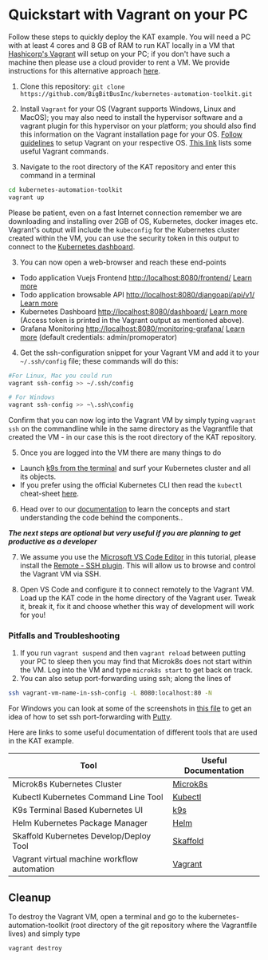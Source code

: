 # Quickstart with Vagrant on your PC

Follow these steps to quickly deploy the KAT example. You will need a PC with at least 4 cores and 8 GB of RAM  to run KAT locally in a VM that [Hashicorp's Vagrant](https://www.vagrantup.com/downloads) will setup on your PC; if you don't have such a machine then please  use a cloud provider to rent a VM. We provide instructions for this alternative approach [here](./cloudvm.md).

1. Clone this repository: `git clone https://github.com/BigBitBusInc/kubernetes-automation-toolkit.git`

2. Install `Vagrant` for your OS (Vagrant supports Windows, Linux and MacOS); you may also need to install the hypervisor software and a vagrant plugin for this hypervisor on your platform; you should also find this information on the Vagrant installation page for your OS. [Follow guidelines](../documentation/vagrant-setup.md) to setup Vagrant on your respective OS. [This link](https://gist.github.com/wpscholar/a49594e2e2b918f4d0c4) lists some useful Vagrant commands.

3. Navigate to the root directory of the KAT repository and enter this command in a terminal
```bash
cd kubernetes-automation-toolkit
vagrant up
```

Please be patient, even on a fast Internet connection remember we are downloading and installing over 2GB of OS, Kubernetes, docker images etc. Vagrant's output will include the `kubeconfig` for the Kubernetes cluster created within the VM, you can use the security token in this output to connect to the [Kubernetes dashboard](../k8s-common-code/k8sdashboard/).

3.   You can now open a web-browser and reach these end-points
  - Todo application Vuejs Frontend [http://localhost:8080/frontend/](http://localhost:8080/frontend/) [Learn more](../code/app-code/frontend/todo-vuejs/)
  - Todo application browsable API [http://localhost:8080/djangoapi/api/v1/](http://localhost:8080/djangoapi/api/v1) [Learn more](../code/app-code/api/todo-python-django/)
  - Kubernetes Dashboard [http://localhost:8080/dashboard/](http://localhost:8080/dashboard/) [Learn more](../code/k8s-common-code/k8sdashboard/) (Access token is printed in the Vagrant output as mentioned above).
  - Grafana Monitoring [http://localhost:8080/monitoring-grafana/](http://localhost:8080/monitoring-grafana/) [Learn more](../code/k8s-common-code/monitoring/) (default credentials: admin/promoperator)


4. Get the ssh-configuration snippet for your Vagrant VM and add it to your `~/.ssh/config` file; these commands will do this:
```bash
#For Linux, Mac you could run
vagrant ssh-config >> ~/.ssh/config

# For Windows
vagrant ssh-config >> ~\.ssh\config
```
Confirm that you can now log into the Vagrant VM by simply typing `vagrant ssh` on the commandline while in the same directory as the Vagrantfile that created the VM - in our case this is the root directory of the KAT repository.

5. Once you are logged into the VM there are many things to do
  - Launch [k9s from the terminal](https://k9scli.io/) and surf your Kubernetes cluster and all its objects.
  - If you prefer using the official Kubernetes CLI  then  read the `kubectl` cheat-sheet [here](https://kubernetes.io/docs/reference/kubectl/cheatsheet/).

6. Head over to our [documentation](./README.md) to learn the concepts and start understanding the code behind the components..


***The next steps are optional but very useful if you are planning to get productive as a developer***

7.  We assume you use the [Microsoft VS Code Editor](https://code.visualstudio.com/Download) in this tutorial, please install the [Remote - SSH plugin](https://code.visualstudio.com/docs/remote/ssh). This will allow us to browse and control the Vagrant VM via SSH.

8. Open VS Code and configure it to connect remotely to the Vagrant VM. Load up the KAT code in the home directory of the Vagrant user. Tweak it, break it, fix it and choose whether this way of development will work for you!

### Pitfalls and Troubleshooting
  1. If you run `vagrant suspend` and then `vagrant reload` between putting your PC to sleep then you may find that Microk8s does not start within the VM. Log into the VM and type `microk8s start` to get back on track.
  2. You can also setup port-forwarding using ssh; along the lines of 
   ```bash
   ssh vagrant-vm-name-in-ssh-config -L 8080:localhost:80 -N
   ```
   
   For Windows you can look at some of the screenshots in [this file](putty-setup.md) to get an idea of how to set ssh port-forwarding  with [Putty](https://www.putty.org/).


Here are links to some useful documentation of different tools that are used in the KAT example.

| Tool | Useful Documentation |
| ---- | ---------- |
| Microk8s Kubernetes Cluster | [Microk8s](https://microk8s.io/docs/commands) |
| Kubectl Kubernetes Command Line Tool | [Kubectl](https://kubernetes.io/docs/reference/kubectl/cheatsheet/) |
| K9s Terminal Based Kubernetes UI | [k9s](https://k9scli.io/) |
| Helm Kubernetes Package Manager | [Helm](https://helm.sh/docs/intro/using_helm/) |
| Skaffold Kubernetes Develop/Deploy Tool | [Skaffold](https://skaffold.dev/docs/workflows/) |
| Vagrant virtual machine workflow automation | [Vagrant](https://gist.github.com/wpscholar/a49594e2e2b918f4d0c4) |
   

   
   
## Cleanup

To destroy the Vagrant VM, open a terminal and go to the kubernetes-automation-toolkit (root directory of the git repository where the Vagrantfile lives) and simply type

```
vagrant destroy
```
